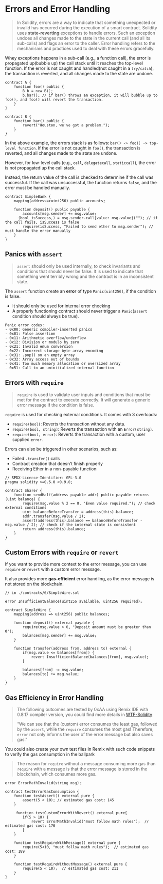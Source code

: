 # Errors and Error Handling
> In Solidity, errors are a way to indicate that something unexpected or invalid has occurred during the execution of a smart contract. 
> Solidity uses **state-reverting** exceptions to handle errors. Such an exception undoes all changes made to the state in the current call (and all its sub-calls) and flags an error to the caller.
> Error handling refers to the mechanisms and practices used to deal with these errors gracefully.

Whey exceptions happens in a sub-call (e.g., a function call), the error is propagated up(bubble up) the call stack until it reaches the top-level function. 
If the error is not caught and handled(not caught in a `try/catch`), the transaction is reverted, and all changes made to the state are undone.

```solidity
contract A {
	function foo() public {
		B b = new B();
		b.bar(); // if bar() throws an exception, it will bubble up to foo(), and foo() will revert the transaction.
	}	
}

contract B {
	function bar() public {
		revert("Houston, we've got a problem.");
	}
}
```

In the above example, the errors stack is as follows: `bar() -> foo() -> top-level function`. If the error is not caught in `foo()`, the transaction is reverted, and all changes made to the state are undone.

However, for low-level calls (e.g., `call`, `delegatecall`, `staticcall`), the error is not propagated up the call stack. 

Instead, the return value of the call is checked to determine if the call was successful. If the call was unsuccessful, the function returns `false`, and the error must be handled manually.

```solidity
contract SimpleBank {
	mapping(address=>uint256) public accounts;
	
	function deposit() public payable {
		accounts[msg.sender] += msg.value;
	  (bool isSuccess,) = msg.sender.call{value: msg.value}(""); // if the call fails, isSuccess is false
		require(isSuccess, "Failed to send ether to msg.sender"); // must handle the error manually
	}
}
```



## **Panics** with `assert`
> `assert` should only be used internally, to check invariants and conditions that should never be false.
> It is used to indicate that something went terribly wrong and the contract is in an inconsistent state.

The `assert` function create an **error** of type `Panic(uint256)`, if the condition is false. 

* It should only be used for internal error checking
* A properly functioning contract should never trigger a `Panic`(`assert` condition should always be true).

```
Panic error codes:
- 0x00: Generic compiler-inserted panics
- 0x01: False assertion
- 0x11: Arithmetic overflow/underflow
- 0x12: Division or modulo by zero
- 0x21: Invalid enum conversion
- 0x22: Incorrect storage byte array encoding
- 0x31: .pop() on an empty array
- 0x32: Array access out of bounds
- 0x41: Too much memory allocation or oversized array
- 0x51: Call to an uninitialized internal function
```




## **Errors** with `require`
> `require` is used to validate user inputs and conditions that must be met for the contract to execute correctly.
> It will generate a generic error message if the condition is false.

`require` is used for checking external conditions. It comes with 3 overloads:
* `require(bool)`: Reverts the transaction without any data.
* `require(bool, string)`: Reverts the transaction with an `Error(string)`.
* `require(bool, error)`: Reverts the transaction with a custom, user supplied `error`.

Errors can also be triggered in other scenarios, such as:

* Failed `.transfer()` calls
* Contract creation that doesn't finish properly
* Receiving Ether in a non-payable function


```solidity
// SPDX-License-Identifier: GPL-3.0
pragma solidity >=0.5.0 <0.9.0;

contract Sharer {
    function sendHalf(address payable addr) public payable returns (uint balance) {
        require(msg.value % 2 == 0, "Even value required."); // check external conditions 
        uint balanceBeforeTransfer = address(this).balance;
        addr.transfer(msg.value / 2);
        assert(address(this).balance == balanceBeforeTransfer - msg.value / 2); // check if the internal state is consistent
        return address(this).balance; 
    }
}
```

## **Custom Errors** with `require` or `revert`
If you want to provide more context to the error message, you can use `require` or `revert` with a custom error message.

It also provides more **gas-efficient** error handling, as the error message is not stored on the blockchain.

```solidity
// in ./contracts/6/SimpleWire.sol

error InsufficientBalance(uint256 available, uint256 required);

contract SimpleWire {
	mapping(address => uint256) public balances;
	
	function deposit() external payable {
		require(msg.value > 0, "Deposit amount must be greater than 0");
		balances[msg.sender] += msg.value;
	}
	
	function transfer(address from, address to) external {
		if(msg.value <= balances[from]) {
			revert InsufficientBalance(balances[from], msg.value);
		}
		
		balances[from] -= msg.value;
		balances[to] += msg.value;
	}
}

```

## Gas Efficiency in Error Handling
> The following outcomes are tested by 0xAA using Remix IDE with 0.8.17 compiler version, you could find more details in [WTF-Solidity](https://github.com/AmazingAng/WTF-Solidity/tree/main/15_Errors)
> 
> "We can see that the (custom) error consumes the least gas, followed by the `assert`, while the `require` consumes the most gas! Therefore, `error` not only informs the user of the error message but also saves gas."

You could also create your own test files in Remix with such code snippets to verify the gas consumption in the ballpark
 
> The reason for `require` without a message consuming more gas than `require` with a message is that the error message is stored in the blockchain, which consumes more gas.


```solidity
error ErrorMathInvalid(string msg);

contract testErrorGasConsumption {
    function testAssert() external pure { 
        assert(5 < 10); // estimated gas cost: 145
    }

     function testCustomErrorWithRevert() external pure{
        if(5 > 10) {
            revert ErrorMathInvalid("must follow math rules");  // estimated gas cost: 170
        }
    }

    function testRequireWithMessage() external pure {
        require(5<10, "must follow math rules");  // estimated gas cost: 189
    }

    function testRequireWithoutMessage() external pure {
        require(5 < 10);  // estimated gas cost: 211 
    }
}
```
